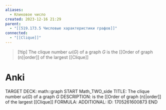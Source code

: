 ```yaml
---
aliases:
  - Кликовое число
created: 2023-12-16 21:29
parent:
  - "[[519.173.5 Числовые характеристики графов]]"
connected:
  - "[[Clique]]"
---
```


> [!tip] The clique number $ω(G)$ of a graph $G$ 
is the [[Order of graph (n)|order]] of the largest [[Clique]]


# Anki
TARGET DECK: math::graph
START
Math_TWO_side
TITLE: The clique number $ω(G)$ of a graph $G$ 
DESCRIPTION: is the [[Order of graph (n)|order]] of the largest [[Clique]]
FORMULA: 
ADDITIONAL:
ID: 1705261600873
END









